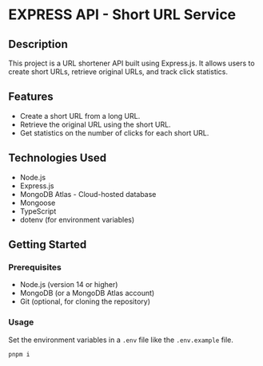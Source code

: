 # EXPRESS API - Short URL Service

## Description

This project is a URL shortener API built using Express.js. It allows users to create short URLs, retrieve original URLs, and track click statistics.

## Features

- Create a short URL from a long URL.
- Retrieve the original URL using the short URL.
- Get statistics on the number of clicks for each short URL.

## Technologies Used

- Node.js
- Express.js
- MongoDB Atlas - Cloud-hosted database
- Mongoose
- TypeScript
- dotenv (for environment variables)

## Getting Started

### Prerequisites

- Node.js (version 14 or higher)
- MongoDB (or a MongoDB Atlas account)
- Git (optional, for cloning the repository)

### Usage

Set the environment variables in a `.env` file like the `.env.example` file.

```bash
pnpm i
```

